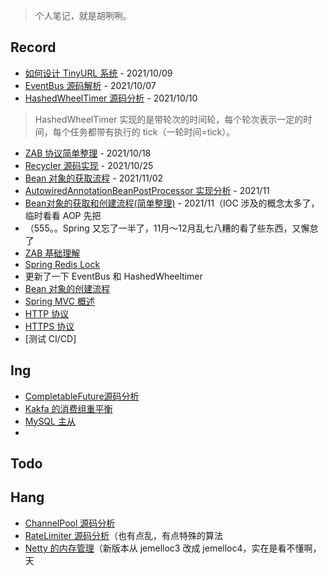 > 个人笔记，就是胡咧咧。



## Record

- [如何设计 TinyURL 系统](系统设计/如何设计TinyURL系统.md) - 2021/10/09
- [EventBus 源码解析](java/guava/EventBus.md) - 2021/10/07
- [HashedWheelTimer 源码分析](netty/util/HashedWheelTimer源码分析.md)  - 2021/10/10 

> HashedWheelTimer 实现的是带轮次的时间轮，每个轮次表示一定的时间，每个任务都带有执行的 tick（一轮时间=tick）。

- [ZAB 协议简单整理](分布式/zab/ZAB基础理解.md) - 2021/10/18
- [Recycler 源码实现](netty/util/Recycler源码实现.md) - 2021/10/25
- [Bean 对象的获取流程](spring/spring-core/ioc/Bean对象的获取流程.md) - 2021/11/02
- [AutowiredAnnotationBeanPostProcessor 实现分析](spring/core/ioc/beanpostprocessor/AutowiredAnnotationBeanPostProcessor源码分析.md) - 2021/11
- [Bean对象的获取和创建流程(简单整理)](spring/core/ioc/Bean对象的获取和创建流程.md) - 2021/11（IOC 涉及的概念太多了，临时看看 AOP 先把
- （555。。Spring 又忘了一半了，11月～12月乱七八糟的看了些东西，又懈怠了
- [ZAB 基础理解](分布式/zab/ZAB基础理解.md)
- [Spring Redis Lock](spring/utils/RedisLock.md)
- 更新了一下 EventBus 和 HashedWheeltimer
- [Bean 对象的创建流程](spring/spring-core/ioc/Bean对象的创建流程.md)
- [Spring MVC 概述](spring/core/mvc/springmvc.md)
- [HTTP 协议](网络/http.md)
- [HTTPS 协议](网络/https.md)
- [测试 CI/CD]



## Ing

- [CompletableFuture源码分析]()
- [Kakfa 的消费组重平衡]()
- [MySQL 主从]()
- 

## Todo



## Hang

- [ChannelPool 源码分析](netty/util/ChannelPool.md)
- [RateLimiter 源码分析](java/guava/RateLimiter.md)（也有点乱，有点特殊的算法
- [Netty 的内存管理](netty/Netty的内存管理.md)（新版本从 jemelloc3 改成 jemelloc4，实在是看不懂啊，天